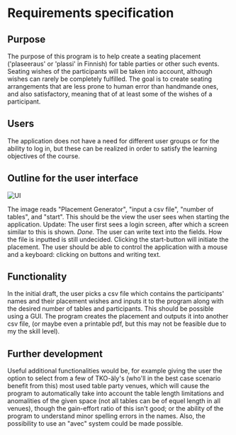 # Requirements specification 

## Purpose

The purpose of this program is to help create a seating placement ('plaseeraus' or 'plassi' in Finnish) for table parties or other such events. Seating wishes of the participants will be taken into account, although wishes can rarely be completely fulfilled. The goal is to create seating arrangements that are less prone to human error than handmande ones, and also satisfactory, meaning that of at least some of the wishes of a participant.

## Users

The application does not have a need for different user groups or for the ability to log in, but these can be realized in order to satisfy the learning objectives of the course.

## Outline for the user interface

![UI](https://user-images.githubusercontent.com/94612974/160600527-6d642e05-783a-45b2-8eb7-40e4f125eefd.png)

The image reads "Placement Generator", "input a csv file", "number of tables", and "start". This should be the view the user sees when starting the application. Update: The user first sees a login screen, after which a screen similar to this is shown. _Done._ The user can write text into the fields. How the file is inputted is still undecided. Clicking the start-button will initiate the placement. The user should be able to control the application with a mouse and a keyboard: clicking on buttons and writing text.

## Functionality

In the initial draft, the user picks a csv file which contains the participants' names and their placement wishes and inputs it to the program along with the desired number of tables and participants. This should be possible using a GUI. The program creates the placement and outputs it into another csv file, (or maybe even a printable pdf, but this may not be feasible due to my the skill level).

## Further development

Useful additional functionalities would be, for example giving the user the option to select from a few of TKO-äly's (who'll in the best case scenario benefit from this) most used table party venues, which will cause the program to automatically take into account the table length limitations and anomalities of the given space (not all tables can be of equel length in all venues), though the gain-effort ratio of this isn't good; or the ability of the program to understand minor spelling errors in the names. Also, the possibility to use an "avec" system could be made possible.
